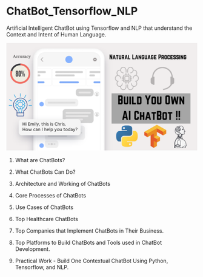 # ChatBot_Tensorflow_NLP
Artificial Intelligent ChatBot using Tensorflow and NLP that understand the Context and Intent of Human Language.

![Screenshot](chatbot.png)

1. What are ChatBots?

2. What ChatBots Can Do?

3. Architecture and Working of ChatBots

4. Core Processes of ChatBots

5. Use Cases of ChatBots

6. Top Healthcare ChatBots

7. Top Companies that Implement ChatBots in Their Business.

8. Top Platforms to Build ChatBots and Tools used in ChatBot Development.

9. Practical Work - Build One Contextual ChatBot Using Python, Tensorflow, and NLP.

